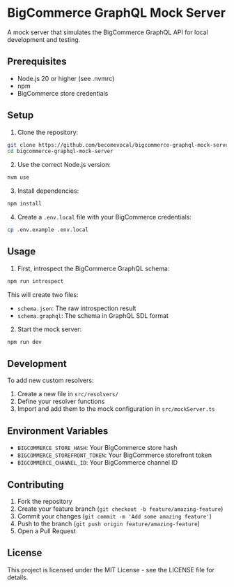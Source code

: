 # BigCommerce GraphQL Mock Server

A mock server that simulates the BigCommerce GraphQL API for local development and testing.

## Prerequisites

- Node.js 20 or higher (see .nvmrc)
- npm
- BigCommerce store credentials

## Setup

1. Clone the repository:

```bash
git clone https://github.com/becomevocal/bigcommerce-graphql-mock-server.git
cd bigcommerce-graphql-mock-server
```

2. Use the correct Node.js version:

```bash
nvm use
```

3. Install dependencies:

```bash
npm install
```

4. Create a `.env.local` file with your BigCommerce credentials:

```bash
cp .env.example .env.local
```

## Usage

1. First, introspect the BigCommerce GraphQL schema:

```bash
npm run introspect
```

This will create two files:
- `schema.json`: The raw introspection result
- `schema.graphql`: The schema in GraphQL SDL format

2. Start the mock server:

```bash
npm run dev
```

## Development

To add new custom resolvers:

1. Create a new file in `src/resolvers/`
2. Define your resolver functions
3. Import and add them to the mock configuration in `src/mockServer.ts`

## Environment Variables

- `BIGCOMMERCE_STORE_HASH`: Your BigCommerce store hash
- `BIGCOMMERCE_STOREFRONT_TOKEN`: Your BigCommerce storefront token
- `BIGCOMMERCE_CHANNEL_ID`: Your BigCommerce channel ID

## Contributing

1. Fork the repository
2. Create your feature branch (`git checkout -b feature/amazing-feature`)
3. Commit your changes (`git commit -m 'Add some amazing feature'`)
4. Push to the branch (`git push origin feature/amazing-feature`)
5. Open a Pull Request

## License

This project is licensed under the MIT License - see the LICENSE file for details.